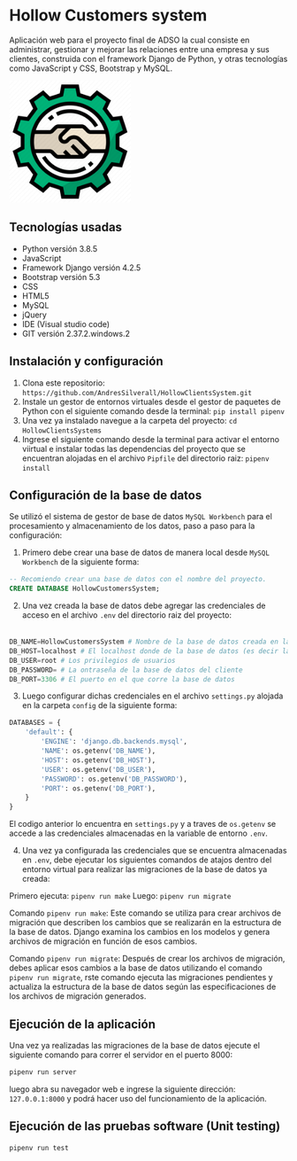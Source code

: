 # Hollow Customers system

Aplicación web para el proyecto final de ADSO la cual consiste en administrar, gestionar y mejorar las relaciones entre una empresa y sus clientes, construida con el framework Django de Python, y otras tecnologías como JavaScript y CSS, Bootstrap y MySQL.

<img src="assets/logo.png" width="220" height="220" alt="logo.png">


## Tecnologías usadas

- Python versión 3.8.5
- JavaScript
- Framework Django versión 4.2.5
- Bootstrap versión 5.3
- CSS
- HTML5
- MySQL
- jQuery
- IDE (Visual studio code)
- GIT versión 2.37.2.windows.2


## Instalación y configuración

1. Clona este repositorio: `https://github.com/AndresSilverall/HollowClientsSystem.git`
2. Instale un gestor de entornos virtuales desde el gestor de paquetes de Python con el siguiente comando desde la terminal:  `pip install pipenv`
3. Una vez ya instalado navegue a la carpeta del proyecto: `cd HollowClientsSystems`
4. Ingrese el siguiente comando desde la terminal para activar el entorno viirtual e instalar todas las dependencias del proyecto que se encuentran alojadas en el archivo `Pipfile` del directorio raiz: `pipenv install
`


## Configuración de la base de datos 

Se utilizó el sistema de gestor de base de datos `MySQL Workbench` para el procesamiento y almacenamiento de los datos, paso a paso para la configuración:

1. Primero debe crear una base de datos de manera local desde `MySQL Workbench` de la siguiente forma:

```sql
-- Recomiendo crear una base de datos con el nombre del proyecto.
CREATE DATABASE HollowCustomersSystem;

```
2. Una vez creada la base de datos debe agregar las credenciales de acceso en el archivo `.env` del directorio raiz del proyecto:

```python

DB_NAME=HollowCustomersSystem # Nombre de la base de datos creada en la plataforma del cliente.
DB_HOST=localhost # El localhost donde de la base de datos (es decir la maquina en la que corre la db)
DB_USER=root # Los privilegios de usuarios
DB_PASSWORD= # La ontraseña de la base de datos del cliente
DB_PORT=3306 # El puerto en el que corre la base de datos

```


3. Luego configurar dichas credenciales en el archivo `settings.py` alojada en la carpeta `config` de la siguiente forma:

```python
DATABASES = {
    'default': {
        'ENGINE': 'django.db.backends.mysql',
        'NAME': os.getenv('DB_NAME'),
        'HOST': os.getenv('DB_HOST'),
        'USER': os.getenv('DB_USER'),
        'PASSWORD': os.getenv('DB_PASSWORD'),
        'PORT': os.getenv('DB_PORT'),
    }
}

```

El codigo anterior lo encuentra en `settings.py` y a traves de `os.getenv` se accede a las credenciales almacenadas en la variable de entorno `.env`.


4. Una vez ya configurada las credenciales que se encuentra almacenadas en `.env`, debe ejecutar los siguientes comandos de atajos dentro del entorno virtual para realizar las migraciones de la base de datos ya creada:

Primero ejecuta: `pipenv run make`
Luego: `pipenv run migrate`

Comando `pipenv run make`: Este comando se utiliza para crear archivos de migración que describen los cambios que se realizarán en la estructura de la base de datos. Django examina los cambios en los modelos y genera archivos de migración en función de esos cambios.

Comando `pipenv run migrate`: Después de crear los archivos de migración, debes aplicar esos cambios a la base de datos utilizando el comando `pipenv run migrate`, rste comando ejecuta las migraciones pendientes y actualiza la estructura de la base de datos según las especificaciones de los archivos de migración generados. 


## Ejecución de la aplicación

Una vez ya realizadas las migraciones de la base de datos ejecute el siguiente comando para correr el servidor en el puerto 8000: 

```python
pipenv run server

```

luego abra su navegador web e ingrese la siguiente dirección: `127.0.0.1:8000` y podrá hacer uso del funcionamiento de la aplicación.


## Ejecución de las pruebas software (Unit testing)

```python
pipenv run test

```